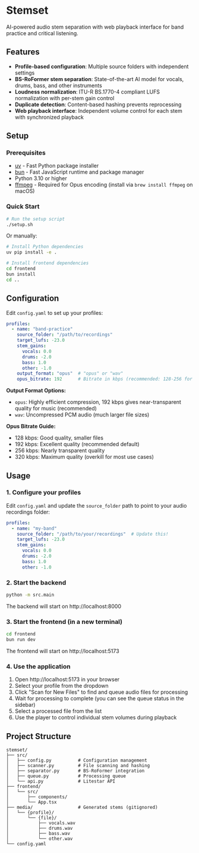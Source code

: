 # Stemset

AI-powered audio stem separation with web playback interface for band practice and critical listening.

## Features

- **Profile-based configuration**: Multiple source folders with independent settings
- **BS-RoFormer stem separation**: State-of-the-art AI model for vocals, drums, bass, and other instruments
- **Loudness normalization**: ITU-R BS.1770-4 compliant LUFS normalization with per-stem gain control
- **Duplicate detection**: Content-based hashing prevents reprocessing
- **Web playback interface**: Independent volume control for each stem with synchronized playback

## Setup

### Prerequisites

- [uv](https://docs.astral.sh/uv/) - Fast Python package installer
- [bun](https://bun.sh/) - Fast JavaScript runtime and package manager
- Python 3.10 or higher
- [ffmpeg](https://ffmpeg.org/) - Required for Opus encoding (install via `brew install ffmpeg` on macOS)

### Quick Start

```bash
# Run the setup script
./setup.sh
```

Or manually:

```bash
# Install Python dependencies
uv pip install -e .

# Install frontend dependencies
cd frontend
bun install
cd ..
```

## Configuration

Edit `config.yaml` to set up your profiles:

```yaml
profiles:
  - name: "band-practice"
    source_folder: "/path/to/recordings"
    target_lufs: -23.0
    stem_gains:
      vocals: 0.0
      drums: -2.0
      bass: 1.0
      other: -1.0
    output_format: "opus"  # "opus" or "wav"
    opus_bitrate: 192      # Bitrate in kbps (recommended: 128-256 for music)
```

**Output Format Options:**
- `opus`: Highly efficient compression, 192 kbps gives near-transparent quality for music (recommended)
- `wav`: Uncompressed PCM audio (much larger file sizes)

**Opus Bitrate Guide:**
- 128 kbps: Good quality, smaller files
- 192 kbps: Excellent quality (recommended default)
- 256 kbps: Nearly transparent quality
- 320 kbps: Maximum quality (overkill for most use cases)

## Usage

### 1. Configure your profiles

Edit `config.yaml` and update the `source_folder` path to point to your audio recordings folder:

```yaml
profiles:
  - name: "my-band"
    source_folder: "/path/to/your/recordings"  # Update this!
    target_lufs: -23.0
    stem_gains:
      vocals: 0.0
      drums: -2.0
      bass: 1.0
      other: -1.0
```

### 2. Start the backend

```bash
python -m src.main
```

The backend will start on http://localhost:8000

### 3. Start the frontend (in a new terminal)

```bash
cd frontend
bun run dev
```

The frontend will start on http://localhost:5173

### 4. Use the application

1. Open http://localhost:5173 in your browser
2. Select your profile from the dropdown
3. Click "Scan for New Files" to find and queue audio files for processing
4. Wait for processing to complete (you can see the queue status in the sidebar)
5. Select a processed file from the list
6. Use the player to control individual stem volumes during playback

## Project Structure

```
stemset/
├── src/
│   ├── config.py          # Configuration management
│   ├── scanner.py         # File scanning and hashing
│   ├── separator.py       # BS-RoFormer integration
│   ├── queue.py           # Processing queue
│   └── api.py             # Litestar API
├── frontend/
│   └── src/
│       ├── components/
│       └── App.tsx
├── media/                 # Generated stems (gitignored)
│   └── {profile}/
│       └── {file}/
│           ├── vocals.wav
│           ├── drums.wav
│           ├── bass.wav
│           └── other.wav
└── config.yaml
```
